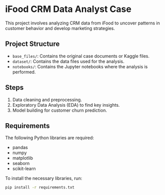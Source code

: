 # iFood CRM Data Analyst Case

This project involves analyzing CRM data from iFood to uncover patterns in customer behavior and develop marketing strategies.

## Project Structure
- `base_files/`: Contains the original case documents or Kaggle files.
- `dataset/`: Contains the data files used for the analysis.
- `notebooks/`: Contains the Jupyter notebooks where the analysis is performed.

## Steps
1. Data cleaning and preprocessing.
2. Exploratory Data Analysis (EDA) to find key insights.
3. Model building for customer churn prediction.

## Requirements
The following Python libraries are required:
- pandas
- numpy
- matplotlib
- seaborn
- scikit-learn

To install the necessary libraries, run:
```bash
pip install -r requirements.txt
